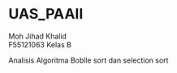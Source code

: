 # UAS_PAAII

Moh Jihad Khalid  
F55121063
Kelas B

Analisis Algoritma Boblle sort dan selection sort
  >

